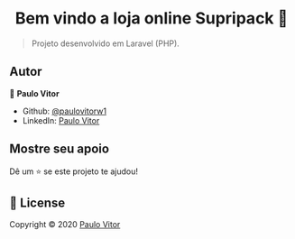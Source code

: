 <h1 align="center">Bem vindo a loja online Supripack 👋</h1>

> Projeto desenvolvido em Laravel (PHP).

## Autor

 👤 **Paulo Vitor**
* Github: [@paulovitorw1](https://github.com/paulovitorw1)
* LinkedIn: [Paulo Vitor](https://www.linkedin.com/in/paulo-vitor-a81baa113/)

## Mostre seu apoio

Dê um ⭐️ se este projeto te ajudou!

## 📝 License
Copyright © 2020 [Paulo Vitor](https://www.linkedin.com/in/paulo-vitor-a81baa113/)

